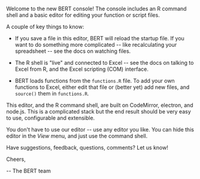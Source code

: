 
Welcome to the new BERT console!  The console includes an R command
shell and a basic editor for editing your function or script files.

A couple of key things to know:

 * If you save a file in this editor, BERT will reload the startup
   file. If you want to do something more complicated -- like 
   recalculating your spreadsheet -- see the docs on watching files.
 
 * The R shell is "live" and connected to Excel -- see the docs on 
   talking to Excel from R, and the Excel scripting (COM) interface.

 * BERT loads functions from the `functions.R` file.  To add your 
   own functions to Excel, either edit that file or (better yet) 
   add new files, and `source()` them in `functions.R`.

This editor, and the R command shell, are built on CodeMirror, 
electron, and node.js.  This is a complicated stack but the end 
result should be very easy to use, configurable and extensible.

You don't have to use our editor -- use any editor you like.  You
can hide this editor in the *View* menu, and just use the command
shell.

Have suggestions, feedback, questions, comments?  Let us know!  

Cheers,

 -- The BERT team
 